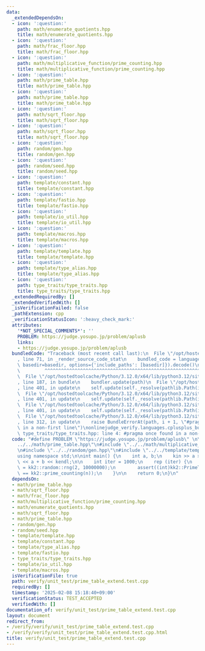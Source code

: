 ```yaml
---
data:
  _extendedDependsOn:
  - icon: ':question:'
    path: math/enumerate_quotients.hpp
    title: math/enumerate_quotients.hpp
  - icon: ':question:'
    path: math/frac_floor.hpp
    title: math/frac_floor.hpp
  - icon: ':question:'
    path: math/multiplicative_function/prime_counting.hpp
    title: math/multiplicative_function/prime_counting.hpp
  - icon: ':question:'
    path: math/prime_table.hpp
    title: math/prime_table.hpp
  - icon: ':question:'
    path: math/prime_table.hpp
    title: math/prime_table.hpp
  - icon: ':question:'
    path: math/sqrt_floor.hpp
    title: math/sqrt_floor.hpp
  - icon: ':question:'
    path: math/sqrt_floor.hpp
    title: math/sqrt_floor.hpp
  - icon: ':question:'
    path: random/gen.hpp
    title: random/gen.hpp
  - icon: ':question:'
    path: random/seed.hpp
    title: random/seed.hpp
  - icon: ':question:'
    path: template/constant.hpp
    title: template/constant.hpp
  - icon: ':question:'
    path: template/fastio.hpp
    title: template/fastio.hpp
  - icon: ':question:'
    path: template/io_util.hpp
    title: template/io_util.hpp
  - icon: ':question:'
    path: template/macros.hpp
    title: template/macros.hpp
  - icon: ':question:'
    path: template/template.hpp
    title: template/template.hpp
  - icon: ':question:'
    path: template/type_alias.hpp
    title: template/type_alias.hpp
  - icon: ':question:'
    path: type_traits/type_traits.hpp
    title: type_traits/type_traits.hpp
  _extendedRequiredBy: []
  _extendedVerifiedWith: []
  _isVerificationFailed: false
  _pathExtension: cpp
  _verificationStatusIcon: ':heavy_check_mark:'
  attributes:
    '*NOT_SPECIAL_COMMENTS*': ''
    PROBLEM: https://judge.yosupo.jp/problem/aplusb
    links:
    - https://judge.yosupo.jp/problem/aplusb
  bundledCode: "Traceback (most recent call last):\n  File \"/opt/hostedtoolcache/Python/3.12.0/x64/lib/python3.12/site-packages/onlinejudge_verify/documentation/build.py\"\
    , line 71, in _render_source_code_stat\n    bundled_code = language.bundle(stat.path,\
    \ basedir=basedir, options={'include_paths': [basedir]}).decode()\n          \
    \         ^^^^^^^^^^^^^^^^^^^^^^^^^^^^^^^^^^^^^^^^^^^^^^^^^^^^^^^^^^^^^^^^^^^^^^^^^^^^^^^^^\n\
    \  File \"/opt/hostedtoolcache/Python/3.12.0/x64/lib/python3.12/site-packages/onlinejudge_verify/languages/cplusplus.py\"\
    , line 187, in bundle\n    bundler.update(path)\n  File \"/opt/hostedtoolcache/Python/3.12.0/x64/lib/python3.12/site-packages/onlinejudge_verify/languages/cplusplus_bundle.py\"\
    , line 401, in update\n    self.update(self._resolve(pathlib.Path(included), included_from=path))\n\
    \  File \"/opt/hostedtoolcache/Python/3.12.0/x64/lib/python3.12/site-packages/onlinejudge_verify/languages/cplusplus_bundle.py\"\
    , line 401, in update\n    self.update(self._resolve(pathlib.Path(included), included_from=path))\n\
    \  File \"/opt/hostedtoolcache/Python/3.12.0/x64/lib/python3.12/site-packages/onlinejudge_verify/languages/cplusplus_bundle.py\"\
    , line 401, in update\n    self.update(self._resolve(pathlib.Path(included), included_from=path))\n\
    \  File \"/opt/hostedtoolcache/Python/3.12.0/x64/lib/python3.12/site-packages/onlinejudge_verify/languages/cplusplus_bundle.py\"\
    , line 312, in update\n    raise BundleErrorAt(path, i + 1, \"#pragma once found\
    \ in a non-first line\")\nonlinejudge_verify.languages.cplusplus_bundle.BundleErrorAt:\
    \ type_traits/type_traits.hpp: line 4: #pragma once found in a non-first line\n"
  code: "#define PROBLEM \"https://judge.yosupo.jp/problem/aplusb\" \n\n#include \"\
    ../../math/prime_table.hpp\"\n#include \"../../math/multiplicative_function/prime_counting.hpp\"\
    \n#include \"../../random/gen.hpp\"\n#include \"../../template/template.hpp\"\n\
    using namespace std;\n\nint main() {\n    int a, b;\n    kin >> a >> b;\n    kout\
    \ << a + b << kendl;\n\n    int iter = 1000;\n    rep (iter) {\n        int n\
    \ = kk2::random::rng(2, 10000000);\n        assert((int)kk2::PrimeTable::primes(n).size()\
    \ == kk2::prime_counting(n));\n    }\n\n    return 0;\n}\n"
  dependsOn:
  - math/prime_table.hpp
  - math/sqrt_floor.hpp
  - math/frac_floor.hpp
  - math/multiplicative_function/prime_counting.hpp
  - math/enumerate_quotients.hpp
  - math/sqrt_floor.hpp
  - math/prime_table.hpp
  - random/gen.hpp
  - random/seed.hpp
  - template/template.hpp
  - template/constant.hpp
  - template/type_alias.hpp
  - template/fastio.hpp
  - type_traits/type_traits.hpp
  - template/io_util.hpp
  - template/macros.hpp
  isVerificationFile: true
  path: verify/unit_test/prime_table_extend.test.cpp
  requiredBy: []
  timestamp: '2025-02-08 15:18:40+09:00'
  verificationStatus: TEST_ACCEPTED
  verifiedWith: []
documentation_of: verify/unit_test/prime_table_extend.test.cpp
layout: document
redirect_from:
- /verify/verify/unit_test/prime_table_extend.test.cpp
- /verify/verify/unit_test/prime_table_extend.test.cpp.html
title: verify/unit_test/prime_table_extend.test.cpp
---
```

